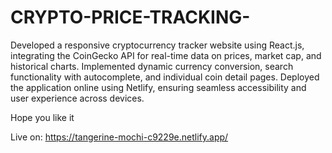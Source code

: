 # CRYPTO-PRICE-TRACKING-
Developed a responsive cryptocurrency tracker website using React.js, integrating the CoinGecko API for real-time data on prices, market cap, and historical charts.
Implemented dynamic currency conversion, search functionality with autocomplete, and individual coin detail pages.
Deployed the application online using Netlify, ensuring seamless accessibility and user experience across devices.

Hope you like it

Live on:
https://tangerine-mochi-c9229e.netlify.app/
